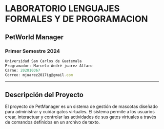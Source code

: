 # LABORATORIO LENGUAJES FORMALES Y DE PROGRAMACION
## PetWorld Manager 
### Primer Semestre 2024
```js
Universidad San Carlos de Guatemala
Programador: Marcelo André juarez Alfaro
Carne: 202010367
Correo: mjuarez2017ig@gmail.com
```
---
## Descripción del Proyecto
El proyecto de PetManager es un sistema de gestión de mascotas diseñado para administrar y cuidar gatos virtuales. El sistema permite a los usuarios crear, interactuar y controlar las actividades de sus gatos virtuales a través de comandos definidos en un archivo de texto.